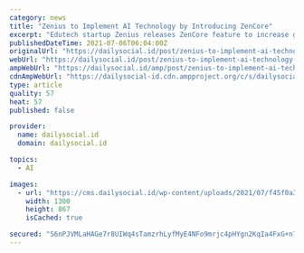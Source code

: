 ```yaml
---
category: news
title: "Zenius to Implement AI Technology by Introducing ZenCore"
excerpt: "Edutech startup Zenius releases ZenCore feature to increase general knowledge of three fundamental materials with AI and machine learning technology teknologi"
publishedDateTime: 2021-07-06T06:04:00Z
originalUrl: "https://dailysocial.id/post/zenius-to-implement-ai-technology-by-introducing-zencore"
webUrl: "https://dailysocial.id/post/zenius-to-implement-ai-technology-by-introducing-zencore"
ampWebUrl: "https://dailysocial.id/amp/post/zenius-to-implement-ai-technology-by-introducing-zencore"
cdnAmpWebUrl: "https://dailysocial-id.cdn.ampproject.org/c/s/dailysocial.id/amp/post/zenius-to-implement-ai-technology-by-introducing-zencore"
type: article
quality: 57
heat: 57
published: false

provider:
  name: dailysocial.id
  domain: dailysocial.id

topics:
  - AI

images:
  - url: "https://cms.dailysocial.id/wp-content/uploads/2021/07/f45f0a3b7c5a93bcc2b73451ac4e1c2e_Zenius-Chief-Education-Office-Sabda-PS-dan-Zenius-CEO-Rohan-Monga.jpg"
    width: 1300
    height: 867
    isCached: true

secured: "S6nPJVMLaHAGe7r8UIWq4sTamzrhLyfMyE4NFo9mrjc4pHYgn2KqIa4FxG+n7BJxNNQOVjVICccMdGYTMXbqUj4RqeI265ISlLHQG8EAd/7daCF2xfLO2TSn6aPBAaxJIXv5cJ6PEf5a2KGdEkUbT5picnjO/Bn3+ZtdleNeMyHMno/1v88lV4VNYXGexdb51WR/rJd1dFhEobQ+0YQyZY9BpT88h0tGwCkZ53SH0z0i3kY2FJOMPUfKN/ojdci9Sgd2P36bumNsAR6uArEqTkKA9J4/qC+VHJebdL3i8PBvPN7GRIp7CwGSQG+DjQEFQNvIHvXJnqWpi8fST3s3QXIOBaK5l0IcM+OkIwv/oDQ=;T6puzENVD+foxoEmEdFpeQ=="
---
```


